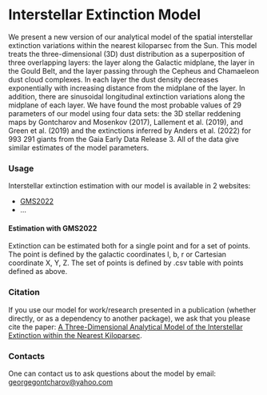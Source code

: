 # Interstellar Extinction Model

We present a new version of our analytical model of the spatial interstellar extinction variations within the nearest kiloparsec from the Sun. This model treats the three-dimensional (3D) dust distribution as a superposition of three overlapping layers: the layer along the Galactic midplane, the layer in the Gould Belt, and the layer passing through the Cepheus and Chamaeleon dust cloud complexes. In each layer the dust density decreases exponentially with increasing distance from the midplane of the layer. In addition, there are sinusoidal longitudinal extinction variations along the midplane of each layer. We have found the most probable values of 29 parameters of our model using four data sets: the 3D stellar reddening maps by Gontcharov and Mosenkov (2017), Lallement et al. (2019), and Green et al. (2019) and the extinctions inferred by Anders et al. (2022) for 993 291 giants from the Gaia Early Data Release 3. All of the data give similar estimates of the model parameters.

### Usage

Interstellar extinction estimation with our model is available in 2 websites:
* [GMS2022](http://i--o.ru/)
* ...

#### Estimation with GMS2022
Extinction can be estimated both for a single point and for a set of points. The point is defined by the galactic coordinates l, b, r or Cartesian coordinate X, Y, Z. The set of points is defined by .csv table with points defined as above.

### Citation 

If you use our model for work/research presented in a publication (whether directly, or as a dependency to another package), we ask that you please cite the paper: [A Three-Dimensional Analytical Model of the Interstellar Extinction within the Nearest Kiloparsec](https://ui.adsabs.harvard.edu/abs/2022AstL...48..578G/abstract).

### Contacts
One can contact us to ask questions about the model by email: georgegontcharov@yahoo.com
